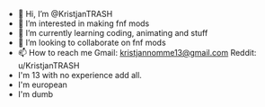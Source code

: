 - 👋 Hi, I’m @KristjanTRASH
- 👀 I’m interested in making fnf mods
- 🌱 I’m currently learning coding, animating and stuff
- 💞️ I’m looking to collaborate on fnf mods
- 📫 How to reach me Gmail: kristjannomme13@gmail.com Reddit: u/KristjanTRASH
- I'm 13 with no experience add all.
- I'm european
- I'm dumb
